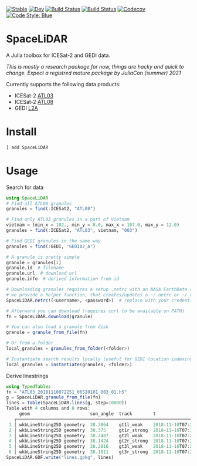 
[![Stable](https://img.shields.io/badge/docs-stable-blue.svg)](https://evetion.github.io/SpaceLiDAR.jl/stable)
[![Dev](https://img.shields.io/badge/docs-dev-blue.svg)](https://evetion.github.io/SpaceLiDAR.jl/dev)
[![Build Status](https://travis-ci.com/evetion/SpaceLiDAR.jl.svg?branch=master)](https://travis-ci.com/evetion/SpaceLiDAR.jl)
[![Build Status](https://ci.appveyor.com/api/projects/status/github/evetion/SpaceLiDAR.jl?svg=true)](https://ci.appveyor.com/project/evetion/SpaceLiDAR-jl)
[![Codecov](https://codecov.io/gh/evetion/SpaceLiDAR.jl/branch/master/graph/badge.svg)](https://codecov.io/gh/evetion/SpaceLiDAR.jl)
[![Code Style: Blue](https://img.shields.io/badge/code%20style-blue-4495d1.svg)](https://github.com/invenia/BlueStyle)

# SpaceLiDAR
A Julia toolbox for ICESat-2 and GEDI data.

*This is mostly a research package for now, things are hacky and quick to change. Expect a registred mature package by JuliaCon (summer) 2021*

Currently supports the following data products:
- ICESat-2 [ATL03](https://nsidc.org/sites/nsidc.org/files/ATL03-V003-UserGuide.pdf)
- ICESat-2 [ATL08](https://nsidc.org/sites/nsidc.org/files/ATL08-V003-UserGuide.pdf)
- GEDI [L2A](https://lpdaac.usgs.gov/documents/589/GEDIL02_User_Guide_V1.pdf)


# Install
```julia
] add SpaceLiDAR
```

# Usage
Search for data
```julia
using SpaceLiDAR
# Find all ATL08 granules
granules = find(:ICESat2, "ATL08")

# Find only ATL03 granules in a part of Vietnam
vietnam = (min_x = 102., min_y = 8.0, max_x = 107.0, max_y = 12.0)
granules = find(:ICESat2, "ATL03", vietnam, "003")

# Find GEDI granules in the same way
granules = find(:GEDI, "GEDI02_A")

# A granule is pretty simple
granule = granules[1]
granule.id  # filename
granule.url  # download url
granule.info  # derived information from id

# Downloading granules requires a setup .netrc with an NASA EarthData account
# we provide a helper function, that creates/updates a ~/.netrc or ~/_netrc
SpaceLiDAR.netrc!(<username>, <password>)  # replace with your credentials

# Afterward you can download (requires curl to be available on PATH)
fn = SpaceLiDAR.download(granule)

# You can also load a granule from disk
granule = granule_from_file(fn)

# Or from a folder
local_granules = granules_from_folder(<folder>)

# Instantiate search results locally (useful for GEDI location indexing)
local_granules = instantiate(granules, <folder>)

```

Derive linestrings
```julia
using TypedTables
fn = "ATL03_20181110072251_06520101_003_01.h5"
g = SpaceLiDAR.granule_from_file(fn)
lines = Table(SpaceLiDAR.lines(g, step=10000))
Table with 4 columns and 6 rows:
     geom                       sun_angle  track        t
   ┌───────────────────────────────────────────────────────────────────────────
 1 │ wkbLineString25D geometry  38.3864    gt1l_weak    2018-11-10T07:28:01.688
 2 │ wkbLineString25D geometry  38.375     gt1r_strong  2018-11-10T07:28:02.266
 3 │ wkbLineString25D geometry  38.2487    gt2l_weak    2018-11-10T07:28:04.474
 4 │ wkbLineString25D geometry  38.1424    gt2r_strong  2018-11-10T07:28:07.374
 5 │ wkbLineString25D geometry  38.2016    gt3l_weak    2018-11-10T07:28:05.051
 6 │ wkbLineString25D geometry  38.1611    gt3r_strong  2018-11-10T07:28:06.344
SpaceLiDAR.GDF.write("lines.gpkg", lines)
```
